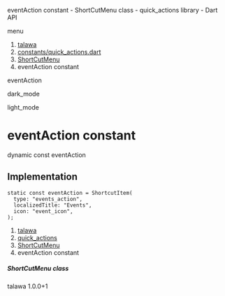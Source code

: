




eventAction constant - ShortCutMenu class - quick\_actions library - Dart API







menu

1. [talawa](../../index.html)
2. [constants/quick\_actions.dart](../../file-___home_harshil_Desktop_open-source_palisadoes_talawa_lib_constants_quick_actions/)
3. [ShortCutMenu](../../file-___home_harshil_Desktop_open-source_palisadoes_talawa_lib_constants_quick_actions/ShortCutMenu-class.html)
4. eventAction constant

eventAction


dark\_mode

light\_mode




# eventAction constant


dynamic
const eventAction

## Implementation

```
static const eventAction = ShortcutItem(
  type: "events_action",
  localizedTitle: "Events",
  icon: "event_icon",
);
```

 


1. [talawa](../../index.html)
2. [quick\_actions](../../file-___home_harshil_Desktop_open-source_palisadoes_talawa_lib_constants_quick_actions/)
3. [ShortCutMenu](../../file-___home_harshil_Desktop_open-source_palisadoes_talawa_lib_constants_quick_actions/ShortCutMenu-class.html)
4. eventAction constant

##### ShortCutMenu class





talawa
1.0.0+1






